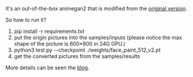 It's an out-of-the-box animegan2 that is modified from the [original version](https://github.com/bryandlee/animegan2-pytorch).

So how to run it?


1. pip install -r requirements.txt
2. put the origin pictures into the samples/inputs (please notice the max shape of the picture is 600\*800 in 24G GPU.)
3. python3 test.py --checkpoint ./weights/face_paint_512_v2.pt
4. get the converted pictures from the samples/results

More details can be seen the [blog](https://fjiang.blog.csdn.net/article/details/121455898).
